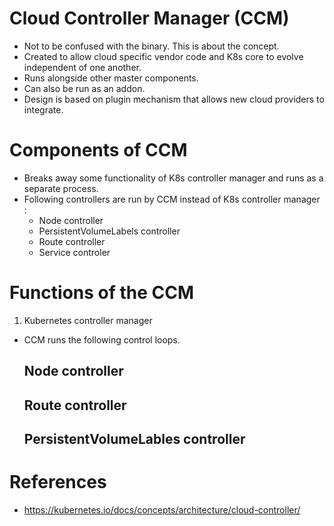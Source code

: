 # Cloud Controller Manager (CCM)
* Not to be confused with the binary. This is about the concept.
* Created to allow cloud specific vendor code and K8s core to evolve independent of one another.
* Runs alongside other master components.
* Can also be run as an addon.
* Design is based on plugin mechanism that allows new cloud providers to integrate.
# Components of CCM
* Breaks away some functionality of K8s controller manager and runs as a separate process.
* Following controllers are run by CCM instead of K8s controller manager : 
	* Node controller
	* PersistentVolumeLabels controller
	* Route controller
	* Service controler
# Functions of the CCM
1. Kubernetes controller manager
* CCM runs the following control loops.
	## Node controller
	## Route controller
	## PersistentVolumeLables controller
# References
* https://kubernetes.io/docs/concepts/architecture/cloud-controller/
